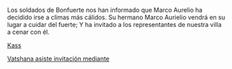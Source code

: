 Los soldados de Bonfuerte nos han informado que Marco Aurelio ha decidido irse a climas más cálidos. Su hermano Marco Aurielio vendrá en su lugar a cuidar del fuerte; Y ha invitado a los representantes de nuestra villa a cenar con él.

[Kass](../Kmu/Kass)

[Vatshana asiste invitación mediante](../Kaukel/Vatshana/Cambio%20de%20administración.md)